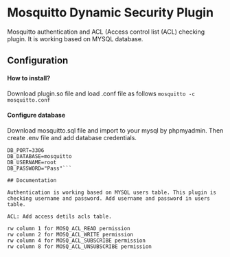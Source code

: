 
# Mosquitto Dynamic Security Plugin

Mosquitto authentication and ACL (Access control list (ACL) checking plugin. It is working based on MYSQL database.
## Configuration

#### How to install?

Download plugin.so file and load .conf file as follows
```mosquitto -c mosquitto.conf```

#### Configure database

Download mosquitto.sql file and import to your mysql by phpmyadmin. Then create .env file and add database credentials.

```DB_HOST=localhost
DB_PORT=3306
DB_DATABASE=mosquitto
DB_USERNAME=root
DB_PASSWORD="Pass"```

## Documentation

Authentication is working based on MYSQL users table. This plugin is checking username and password. Add username and password in users table.

ACL: Add access detils acls table.

rw column 1 for MOSQ_ACL_READ permission
rw column 2 for MOSQ_ACL_WRITE permission
rw column 4 for MOSQ_ACL_SUBSCRIBE permission
rw column 8 for MOSQ_ACL_UNSUBSCRIBE permission



